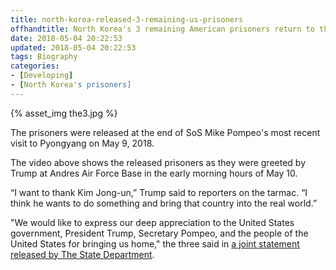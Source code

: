 ```yaml
---
title: north-korea-released-3-remaining-us-prisoners
offhandtitle: North Korea's 3 remaining American prisoners return to the US
date: 2018-05-04 20:22:53
updated: 2018-05-04 20:22:53
tags: Biography
categories:
- [Developing]
- [North Korea's prisoners]
---
```


{% asset_img the3.jpg %}

The prisoners were released at the end of SoS Mike Pompeo's most recent visit to Pyongyang on May 9, 2018.

The video above shows the released prisoners as they were greeted by Trump at Andres Air Force Base in the early morning hours of May 10.

“I want to thank Kim Jong-un,” Trump said to reporters on the tarmac. “I think he wants to do something and bring that country into the real world.”

"We would like to express our deep appreciation to the United States government, President Trump, Secretary Pompeo, and the people of the United States for bringing us home," the three said in [a joint statement released by The State Department](https://www.state.gov/r/pa/prs/ps/2018/05/281997.htm).
